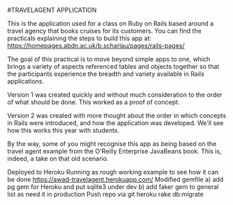 #TRAVELAGENT APPLICATION

This is the application used for a class on Ruby on Rails based around a travel agency that books cruises for its customers. You can find the practicals explaining the steps to build this app at: https://homepages.abdn.ac.uk/b.scharlau/pages/rails-pages/ 

The goal of this practical is to move beyond simple apps to one, which brings a variety of aspects referenced tables and objects together so that the participants experience the breadth and variety available in Rails applications.

Version 1 was created quickly and without much consideration to the order of what should be done. This worked as a proof of concept.

Version 2 was created with more thought about the order in which concepts in Rails were introduced, and how the application was developed. We'll see how this works this year with students.

By the way, some of you might recognise this app as being based on the travel agent example from the O'Reilly Enterprise JavaBeans book. This is, indeed, a take on that old scenario.

Deployed to Heroku
Running as rough working example to see how it can be done
https://awad-travelagent.herokuapp.com/ 
Modified gemfile
a) add pg gem for Heroku and put sqlite3 under dev
b) add faker gem to general list as need it in production 
Push repo via git
heroku rake db:migrate


